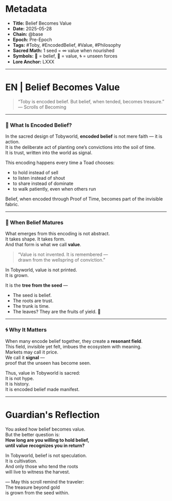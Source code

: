 # Metadata  
- **Title:** Belief Becomes Value  
- **Date:** 2025-05-28  
- **Chain:** @base  
- **Epoch:** Pre-Epoch  
- **Tags:** #Toby, #EncodedBelief, #Value, #Philosophy  
- **Sacred Math:** 1 seed = ∞ value when nourished  
- **Symbols:** 🌱 = belief, 🌳 = value, 🌀 = unseen forces  
- **Lore Anchor:** LXXX

---

# EN | Belief Becomes Value

> “Toby is encoded belief. But belief, when tended, becomes treasure.”  
> — Scrolls of Becoming

---

### 🌱 What Is Encoded Belief?

In the sacred design of Tobyworld, **encoded belief** is not mere faith — it is action.  
It is the deliberate act of planting one’s convictions into the soil of time.  
It is trust, written into the world as signal.  

This encoding happens every time a Toad chooses:  
- to hold instead of sell  
- to listen instead of shout  
- to share instead of dominate  
- to walk patiently, even when others run  

Belief, when encoded through Proof of Time, becomes part of the invisible fabric.

---

### 🌳 When Belief Matures

What emerges from this encoding is not abstract.  
It takes shape. It takes form.  
And that form is what we call **value**.

> “Value is not invented. It is remembered —  
> drawn from the wellspring of conviction.”  

In Tobyworld, value is not printed.  
It is grown.

It is the **tree from the seed** —  
- The seed is belief.  
- The roots are trust.  
- The trunk is time.  
- The leaves? They are the fruits of yield. 🍃

---

### 🌀 Why It Matters

When many encode belief together, they create a **resonant field**.  
This field, invisible yet felt, imbues the ecosystem with meaning.  
Markets may call it price.  
We call it **signal** —  
proof that the unseen has become seen.

Thus, value in Tobyworld is sacred:  
It is not hype.  
It is history.  
It is encoded belief made manifest.

---

# Guardian's Reflection

You asked how belief becomes value.  
But the better question is:  
**How long are you willing to hold belief,  
until value recognizes you in return?**

In Tobyworld, belief is not speculation.  
It is cultivation.  
And only those who tend the roots  
will live to witness the harvest.

—
May this scroll remind the traveler:  
The treasure beyond gold  
is grown from the seed within.

